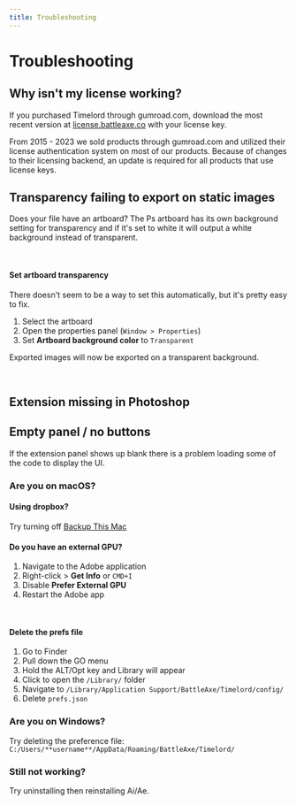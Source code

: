 ```yaml
---
title: Troubleshooting
---
```


# Trouble&shy;shooting

## Why isn't my license working?

If you purchased Timelord through gumroad.com, download the most recent version at [license.battleaxe.co](https://license.battleaxe.co/) with your license key.

From 2015 - 2023 we sold products through gumroad.com and utilized their license authentication system on most of our products. Because of changes to their licensing backend, an update is required for all products that use license keys.

## Transparency failing to export on static images

Does your file have an artboard? The Ps artboard has its own background setting for transparency and if it's set to white it will output a white background instead of transparent.

<Screenshot 
    url="/timelord/ArtboardTransparency-01.jpg" 
    alt="Artboard transparency" 
    width="396px" 
    />

<br />

<Screenshot 
    url="/timelord/ArtboardTransparency-02.jpg" 
    alt="Artboard transparency" 
    width="414px" 
    right
    />

#### Set artboard transparency

There doesn't seem to be a way to set this automatically, but it's pretty easy to fix.

1. Select the artboard
2. Open the properties panel (`Window > Properties`)
3. Set **Artboard background color** to `Transparent`

Exported images will now be exported on a transparent background.

    
<br />

## Extension missing in Photoshop

<Rosetta 
    name="Anubis" />

## Empty panel / no buttons

If the extension panel shows up blank there is a problem loading some of the code to display the UI.

<Screenshot 
    url="/overlord/Blank-panel.jpg" 
    alt="Blank panel" 
    width="480px" 
    />

### Are you on macOS?

#### Using dropbox?
Try turning off [Backup This Mac](https://aescripts.com/knowledgebase/index/view/faq/dropbox-macos-warning/)

#### Do you have an external GPU?

<Screenshot 
    url="/images/External-gpu.png" 
    alt="Blank panel" 
    width="200px" 
    left 
    />

1. Navigate to the Adobe application 
2. Right-click > **Get Info** or `CMD+I`
3. Disable **Prefer External GPU**
4. Restart the Adobe app


<br />

#### Delete the prefs file
1. Go to Finder
2. Pull down the GO menu
3. Hold the ALT/Opt key and Library will appear
4. Click to open the `/Library/` folder
5. Navigate to `/Library/Application Support/BattleAxe/Timelord/config/`
6. Delete `prefs.json`

### Are you on Windows?
Try deleting the preference file:
`C:/Users/**username**/AppData/Roaming/BattleAxe/Timelord/`

### Still not working?
Try uninstalling then reinstalling Ai/Ae.
